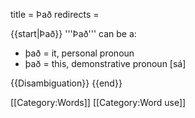 title = Það
redirects =
>>>>

{{start|Það}}
'''Það''' can be a:

* það = it, personal pronoun
* það = this, demonstrative pronoun [sá]

{{Disambiguation}}
{{end}}

[[Category:Words]]
[[Category:Word use]]